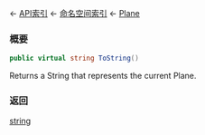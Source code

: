 ← [API索引](Api-Index) ← [命名空间索引](Namespace-Index) ← [Plane](VRageMath.Plane)

### 概要

```csharp
public virtual string ToString()
```

Returns a String that represents the current Plane.

### 返回

[string](https://docs.microsoft.com/en-us/dotnet/api/System.String?view=netframework-4.6)

